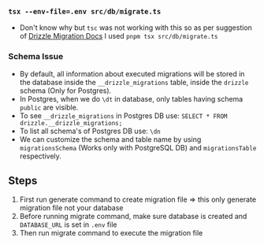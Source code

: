 ### `tsx --env-file=.env src/db/migrate.ts`

- Don't know why but `tsc` was not working with this so as per suggestion of [Drizzle Migration Docs](https://orm.drizzle.team/docs/migrations) I used `pnpm tsx src/db/migrate.ts`

### Schema Issue

- By default, all information about executed migrations will be stored in the database inside the
  `__drizzle_migrations` table, inside the `drizzle` schema (Only for Postgres).
- In Postgres, when we do `\dt` in database, only tables having schema `public` are visible.
- To see `__drizzle_migrations` in Postgres DB use: `SELECT * FROM drizzle.__drizzle_migrations;`
- To list all schema's of Postgres DB use: `\dn`
- We can customize the schema and table name by using `migrationsSchema` (Works only with PostgreSQL DB) and `migrationsTable` respectively.

## Steps

1. First run generate command to create migration file => this only generate migration file not your database
2. Before running migrate command, make sure database is created and `DATABASE_URL` is set in `.env` file
3. Then run migrate command to execute the migration file
